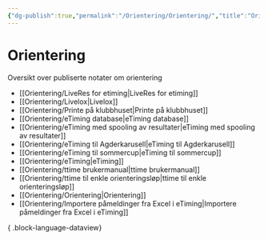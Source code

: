 ```yaml
---
{"dg-publish":true,"permalink":"/Orientering/Orientering/","title":"Orientering"}
---
```



# Orientering

Oversikt over publiserte notater om orientering
- [[Orientering/LiveRes for etiming\|LiveRes for etiming]]
- [[Orientering/Livelox\|Livelox]]
- [[Orientering/Printe på klubbhuset\|Printe på klubbhuset]]
- [[Orientering/eTiming database\|eTiming database]]
- [[Orientering/eTiming med spooling av resultater\|eTiming med spooling av resultater]]
- [[Orientering/eTiming til Agderkarusell\|eTiming til Agderkarusell]]
- [[Orientering/eTiming til sommercup\|eTiming til sommercup]]
- [[Orientering/eTiming\|eTiming]]
- [[Orientering/ttime brukermanual\|ttime brukermanual]]
- [[Orientering/ttime til enkle orienteringsløp\|ttime til enkle orienteringsløp]]
- [[Orientering/Orientering\|Orientering]]
- [[Orientering/Importere påmeldinger fra Excel i eTiming\|Importere påmeldinger fra Excel i eTiming]]

{ .block-language-dataview}